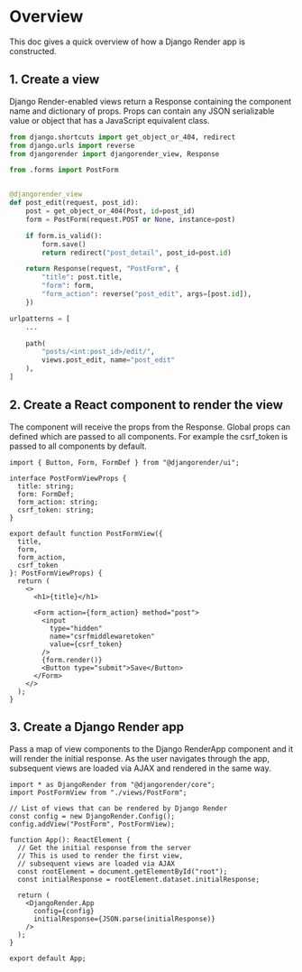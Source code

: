 # Overview

This doc gives a quick overview of how a Django Render app is constructed.

## 1. Create a view

Django Render-enabled views return a Response containing the component name and dictionary of props. Props can contain any JSON serializable value or object that has a JavaScript equivalent class.

```python title="views.py
from django.shortcuts import get_object_or_404, redirect
from django.urls import reverse
from djangorender import djangorender_view, Response

from .forms import PostForm


@djangorender_view
def post_edit(request, post_id):
    post = get_object_or_404(Post, id=post_id)
    form = PostForm(request.POST or None, instance=post)

    if form.is_valid():
        form.save()
        return redirect("post_detail", post_id=post.id)

    return Response(request, "PostForm", {
        "title": post.title,
        "form": form,
        "form_action": reverse("post_edit", args=[post.id]),
    })
```

```python title="urls.py
urlpatterns = [
    ...

    path(
        "posts/<int:post_id>/edit/",
        views.post_edit, name="post_edit"
    ),
]
```


## 2. Create a React component to render the view

The component will receive the props from the Response. Global props can defined which are passed to all components. For example the csrf_token is passed to all components by default.

```tsx title="views/PostForm.tsx"
import { Button, Form, FormDef } from "@djangorender/ui";

interface PostFormViewProps {
  title: string;
  form: FormDef;
  form_action: string;
  csrf_token: string;
}

export default function PostFormView({
  title,
  form,
  form_action,
  csrf_token
}: PostFormViewProps) {
  return (
    <>
      <h1>{title}</h1>

      <Form action={form_action} method="post">
        <input
          type="hidden"
          name="csrfmiddlewaretoken"
          value={csrf_token}
        />
        {form.render()}
        <Button type="submit">Save</Button>
      </Form>
    </>
  );
}
```

## 3. Create a Django Render app

Pass a map of view components to the Django RenderApp component and it will render the initial response. As the user navigates through the app, subsequent views are loaded via AJAX and rendered in the same way.

```tsx title="app.tsx"
import * as DjangoRender from "@djangorender/core";
import PostFormView from "./views/PostForm";

// List of views that can be rendered by Django Render
const config = new DjangoRender.Config();
config.addView("PostForm", PostFormView);

function App(): ReactElement {
  // Get the initial response from the server
  // This is used to render the first view,
  // subsequent views are loaded via AJAX
  const rootElement = document.getElementById("root");
  const initialResponse = rootElement.dataset.initialResponse;

  return (
    <DjangoRender.App
      config={config}
      initialResponse={JSON.parse(initialResponse)}
    />
  );
}

export default App;
```
